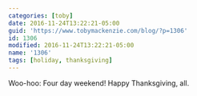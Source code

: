 ```yaml
---
categories: [toby]
date: 2016-11-24T13:22:21-05:00
guid: 'https://www.tobymackenzie.com/blog/?p=1306'
id: 1306
modified: 2016-11-24T13:22:21-05:00
name: '1306'
tags: [holiday, thanksgiving]
---
```


Woo-hoo: Four day weekend!  Happy Thanksgiving, all.
